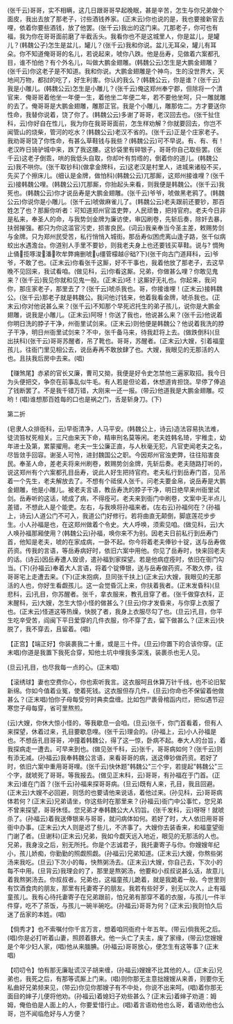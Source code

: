 <!-- { "loadSidebar": true } -->
(张千云)哥哥，实不相瞒，这几日跟哥哥早起晚眠，甚是辛苦，怎生与你兄弟做个面皮，我出去放了那老子，讨些酒钱养家。(正末云)你也说的是，我也要接新官去哩，依着你要些酒钱，放了他罢。(张千云)我出的这门来。兀那老子，你可也有福，我为你在哥哥面前磨了半截舌头。我看你也不是这城里人，你是盆儿，是罐儿？(韩魏公子)怎生是盆儿，罐儿？(张千云)我和你说。盆儿无耳朵，罐儿有耳朵。你不知道俺哥哥的名儿，若说起来，唬你八跌。他是岳寿，见做着六案都孔目，谁不怕他？有个外名儿，叫做大鹏金翅雕。(韩魏公云)怎生是大鹏金翅雕？(张千云)你这老子是不知道。我和你说。大鹏金翅雕是个神鸟，生的没世界大，天地间万物，都挝的吃了，好生利害。你认的我么？(韩魏公云，你是谁？(张千云)我是小雕儿。(韩魏公云)怎生是小雕儿？(张千云)俺这郑州奉宁郡，但除将一个清官来．俺哥哥着他坐一年便一生，着他坐二年便二年，若不要他坐呵，只一雕就雕的去了。俺哥哥是大鹏金翅雕，雕那正官。我是个小雕儿，雕那佐二。方才要送你性命，我替你说着，饶了你了。(韩魏公云)多谢了哥哥，老汉回去也。(张千扯住科，云)你好自在性儿，我为你在我哥哥面前，怎生样劝解？你就要回去，你岂不闻管山的烧柴，管河的吃水？(韩魏公云)老汉不省的。(张千云)正是个庄家老子。我劝哥哥饶了你性命，有甚么草鞋钱与我些？(韩魏公云)可不早说。有、有、有！老汉昨日骑驴城中来，跌了我这腰。这钞袋里有碎银子，哥哥你自己取些罢。(张千云)这老子倒乖，哄的我低头自取，你却叶有剪绺的，倒着你的道儿。(韩魏公云)我不哄你。(张千取钞科)(做拿金牌科，云)这老汉是村里人，进城来诸般不买，先买了个擦床儿。(细认是金牌，做怕科)(韩魏公云)兀那厮，这郑州接谁哩？(张千云)接韩魏公哩。(韩魏公云)兀那厮，你抬起头来看，则我便是韩魏公。(张千云)我死也。(韩魏公云)你才说岳寿是大鹏金翅雕。(张千云)爷爷，唬做黑老鸦了。(韩魏公云)你说你是小雕儿。(张千云)唬做麻雀儿了。(韩魏公云)老夫跟前还要钞，那百姓怎了也？那厮你听者：可知道郑州官滥吏弊，人民顽鲁，把持官府。老夫今日非是私来，奉圣人的命，与我势剑金牌为廉访使，审囚刷卷，先斩后奏，除奸去暴，扶弱摧强。都只为你这滥官污吏，损害良民。(词云)我亲奉当今圣主差，敕赐势剑与金牌。只为郑州民受苦，私行悄悄入城街。那岳寿似困虎离山逢子路，张千似病蛟出水遇澹台。你道别人手里不要钞，则我老夫身上也还要钱买草鞋。说与?
惆殉止俑揽啄浚潘吹牟弊痈删唬缰菅檬越＠础?下)(张干向古门道拜科，云)爷爷，不敢了也。(正末云)你看张千这厮，好不干事也，我着他放了那老子，去这早晚不见回来，我试看咱。(做见科，云)你看这厮。兄弟，你做甚么哩？你敢见鬼来？(张千云)我见你就和见鬼一般。(正末云)呸！这厮好无礼也。你起来，我问你，那庄家老子，那里去了？(张千云)唬杀我也。哥，你接谁哩！(正末云)接韩魏公。(张千云)那老子就是韩魏公。我问他讨钱来，他着我看金牌，唬杀我也。(正末云)你对他说甚么来？(张千云)不知那个早死迟托生的弟子孩儿，说你是大鹏金翅雕，说我是小雕儿。(正末云)阿呀！你送了我也，他说甚么来？(张千云)他说着你明日洗的脖子干净，州衙里试剑来。(正末云)则他便是韩魏公？他说着我洗的脖子干净，明日州衙里试剑来？不中，张千备马来，待我赶将上去。(做跌倒科)(旦出扶科)(张干云)哥哥苏醒者，吊了靴也。哥哥，苏醒者。(正末云)大嫂，引着福童孩儿，往衙门里见相公去，说岳寿再不敢放肆了也。大嫂，我眼见的无那活的人也。且扶我后房中去来。(唱)

【赚煞尾】赤紧的官长又廉，曹司又拗，我便是好令史怎禁他三遍家取招。我今日为头便把交，争奈在前事乱似牛毛。有人若是但论着，休想道肯担饶。早停了俸追了钱断罢了。不是我千错万错，大刚来一还一报。(带云)他道我是大鹏金翅雕。哎哟！(唱)谁想那百姓每的口也是祸之门，舌是斩身刀。(下)


第二折

(皂隶人众排衙科，云)早衙清净，人马平安。(韩魏公上，诗云)造法容易执法难，徒流笞杖死相关。三尺由来天下命，精审刑名莫等闲。老夫姓韩名琦，宇稚圭，幼年进士及第，累蒙擢用。老夫一生公廉正直，与人秋毫无犯，凡官吏闻老夫之名，尽皆敛手回容。谢圣人可怜，进封魏国公之职。今因郑州官浊吏弊，往往陷害良民。奉圣人命，差老夫将来州刷卷，敕赐势剑金牌，先斩后奏。老夫随路打听的，说这郑州有个六案都孔目岳寿，说此人好生把持官府。老夫私行到岳寿门首，见吊着一个先生，老夫解放去了。不想有个祗侯人张千。问老夫要金帛，说岳寿是大鹏金翅雕，他是小雕儿。被老夫言语，教岳寿洗的脖子干净，明日绝早来州衙里试剑。岳寿听的这话，唬成了病，不得痊可。老夫来到衙门中刷卷，文案中无半点儿差错，不想此人是个能吏。左右，与我唤将孙福来者。(左右云)孙福何在？(孙福上，诗云)人道公门不可入，我道公门好修行。若将曲直无颠倒，脚底莲花步步生。小人孙福是也，在这郑州做着个令史。大人呼唤，须索见咱。(做见科，云)大人唤孙福那厢使用？(韩魏公云)孙福，唤你来不为别。因老夫日前私行到岳寿门首，他知是老夫，唬的在家成病，一卧不起。你今将着老夫俸钞十锭，送与岳寿做药资。传我的言语，等岳寿病好时，依旧六案中用他。你见了岳寿时，快来回老夫的话。(诗云)因岳寿遭人毁谤，遣孙福到家探望。若是他病症痊时，依旧在衙门勾当。(下)(孙福云)奉着大人言语，将着个锭俸银，送与岳寿做药资。不敢久停，往哥哥宅上走遭去来。(下)(正末抱病，旦同张千扶上)(正末云)大嫂，我眼见的无那活的人也，你好生看觑孩儿。这一会觉昏沉上来，你扶着我者。(正末发昏科)(旦悲科，云)孔目，你苏醒者。张千，拿衣服来，教孔目穿了者。(张千做穿衣科，正末醒科，云)大嫂，怎生大惊小怪的做甚么？(旦云)你才发昏来，与你穿上衣服了也。(正末云)怪道这等热燥，快脱了者，我身上衣服尽勾了也。(旦云)孔目，你平生吃辛受苦，阎闽下平日爱穿的几件衣服，你不穿了去，留下做甚么？(正末云)快脱了，我不穿去，且留着。(唱)

【正宫】【端正好】你装裹我二十重，或是三十件。(旦云)你置下的合该你穿。(正末唱)你道是我置下我死合穿，知他土坑中埋我多深浅，装裹杀也无人见。

(旦云)孔目，也尽我每一点的心。(正末唱)

【滚绣球】妻也空费你心，你也索听我言。这衣服呵且休算万针千线，也不论旧絮新绵。你如今值着业冤，使着死钱。这衣服但存几件，(旦云)你命也不保留着他做甚么？(正末唱)怕你子母每受穷时典卖盘缠。比如包尸裹骨棺函内烂，把似遇节迎寒您子母每穿，省可里熬煎。

(云)大嫂，你休大惊小怪的，等我歇息一会咱。(旦云)张千，你门首看着，但有人来探望，休着过来，孔目要歇息哩。(张千云)理会的。(孙福上，云)小人孙福是也。不想岳孔目哥哥，冲撞着韩魏公，得了这一惊，卧病不起。奉大人的台旨，着我探病走一遭去。可早来到也。(做见张千科，云)张千，哥哥病如何？(张千云)则有添无减。(孙福云)我奉韩魏公言语，来看哥哥的病，送这俸钞做药资。若好了时，依旧六案中重用哥哥哩。(张千云)快休题"韩魏公"三个宇，若提起"韩魏公"三个字，就唬死了哥哥。等我报去。(做见正末科，云)哥哥，有孙福在于门首。(正末云)谁在门首？(张千云)孙福来探哥哥病。(旦云)既有人来，孔目，我且回避。(正末云)大嫂不必回避，则恁的也要请他来说话，着他过来。(孙见科，云)哥哥病体若何？(正末云)兄弟请坐，你这些时在那里来？(孙福云)衙门中公事忙，您兄弟不曾来探望，哥哥休怪。您兄弟才奉韩魏公大人钧旨。(张千发科，云)呀呀！就唬杀了。(孙福云)着我送俸银来与哥哥，就问病体如何。若好了时，大人依旧用哥哥衙中办事。(正末云)大人则是迟了些儿，不济事了。大嫂你去装香来，和福童望衙门谢了者。(旦谢科)(正末云)兄弟，我如今觑天远入地近，眼见的无那活的人也。兄弟，我身没之后，别无所托。你是个志诚君子，我托妻寄子与你。你嫂嫂年纪小，孩儿娇痴，你勤勤的照觑照觑。(孙福云)兄弟知道。(正末云)大嫂，你熬些粥汤来我吃。(旦云)下次小的每，快熬粥汤去。(正末云)大嫂，你自己去，下次小的每不中用。(旦背云)我理会的了，那里是熬粥汤，他要和小叔叔说甚么话，故意儿着我熬粥汤去。你叔叔者。兄弟也，这福童孩儿跪着，就是我跪着一般。今世里则有饮酒食肉的朋友，那里有托妻寄子的朋友。我若有些好歹，别无以次人，止有福童孩儿。我有心待托妻寄子在兄弟跟前，怕兄弟有那穿不着的衣服，与孩儿一件半件穿，吃不了茶饭，与孩儿一碗半碗吃。(孙福云)哥哥为何？(正末云)我则怕久后迷了岳家的本姓。(唱)

【倘秀才】也不索嘱付你千言万言，想着咱同衙府十年五年。(带云)倘我死之后。(唱)你是必打听着山妻，照顾着豚犬。他一头亡了夫主，废了家缘，(带云)您嫂嫂是个年少妇人家，(唱)他从来腼腆。(孙福云)哥哥放心，便怎生有这等事？(正末唱)

【叨叨令】怕有那无廉耻谎汉子胡来缠，(孙福云)嫂嫂不比其他的人。(正末云)兄弟也，我死之后，有那等谎厮上门来。(唱)则你那无主意拙嫂嫂从来善，则要你无私曲好兄弟频来见，(带云)你见你那嫂子有不中处，你说不出来呵。(唱)着你那无面目的婶子儿便将他劝。(孙福云)着媳妇子劝些甚么？(正末云)着婶子劝道：姆姆，俺伯伯是人面上的人，你要爱惜行止。(唱)着言语劝他也么哥，着语劝他也么哥，岂不闻临危好与人方便？

